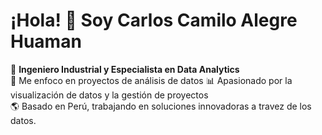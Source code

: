 # ¡Hola! 👋 Soy Carlos Camilo Alegre Huaman
🌟 **Ingeniero Industrial y Especialista en Data Analytics**  
🎯 Me enfoco en proyectos de análisis de datos
📊 Apasionado por la visualización de datos y la gestión de proyectos  
🌎 Basado en Perú, trabajando en soluciones innovadoras a travez de los datos.


